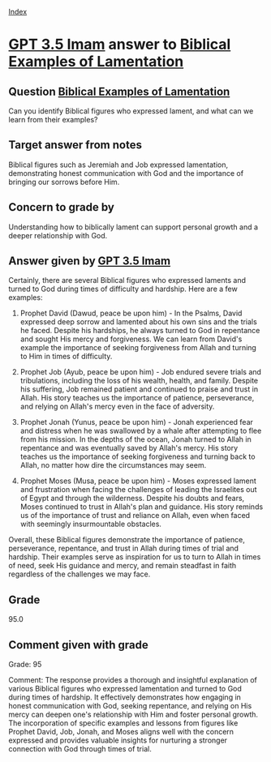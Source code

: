 
[Index](../../index.md)
# [GPT 3.5 Imam](../../answering_models/GPT_3.5_Imam.md) answer to [Biblical Examples of Lamentation](../../questions/Biblical_Examples_of_Lamentation.md)

## Question [Biblical Examples of Lamentation](../../questions/Biblical_Examples_of_Lamentation.md)
Can you identify Biblical figures who expressed lament, and what can we learn from their examples?

## Target answer from notes
Biblical figures such as Jeremiah and Job expressed lamentation, demonstrating honest communication with God and the importance of bringing our sorrows before Him.

## Concern to grade by
Understanding how to biblically lament can support personal growth and a deeper relationship with God.

## Answer given by [GPT 3.5 Imam](../../answering_models/GPT_3.5_Imam.md)
Certainly, there are several Biblical figures who expressed laments and turned to God during times of difficulty and hardship. Here are a few examples:

1. Prophet David (Dawud, peace be upon him) - In the Psalms, David expressed deep sorrow and lamented about his own sins and the trials he faced. Despite his hardships, he always turned to God in repentance and sought His mercy and forgiveness. We can learn from David's example the importance of seeking forgiveness from Allah and turning to Him in times of difficulty.

2. Prophet Job (Ayub, peace be upon him) - Job endured severe trials and tribulations, including the loss of his wealth, health, and family. Despite his suffering, Job remained patient and continued to praise and trust in Allah. His story teaches us the importance of patience, perseverance, and relying on Allah's mercy even in the face of adversity.

3. Prophet Jonah (Yunus, peace be upon him) - Jonah experienced fear and distress when he was swallowed by a whale after attempting to flee from his mission. In the depths of the ocean, Jonah turned to Allah in repentance and was eventually saved by Allah's mercy. His story teaches us the importance of seeking forgiveness and turning back to Allah, no matter how dire the circumstances may seem.

4. Prophet Moses (Musa, peace be upon him) - Moses expressed lament and frustration when facing the challenges of leading the Israelites out of Egypt and through the wilderness. Despite his doubts and fears, Moses continued to trust in Allah's plan and guidance. His story reminds us of the importance of trust and reliance on Allah, even when faced with seemingly insurmountable obstacles.

Overall, these Biblical figures demonstrate the importance of patience, perseverance, repentance, and trust in Allah during times of trial and hardship. Their examples serve as inspiration for us to turn to Allah in times of need, seek His guidance and mercy, and remain steadfast in faith regardless of the challenges we may face.

## Grade
95.0

## Comment given with grade
Grade: 95

Comment: The response provides a thorough and insightful explanation of various Biblical figures who expressed lamentation and turned to God during times of hardship. It effectively demonstrates how engaging in honest communication with God, seeking repentance, and relying on His mercy can deepen one's relationship with Him and foster personal growth. The incorporation of specific examples and lessons from figures like Prophet David, Job, Jonah, and Moses aligns well with the concern expressed and provides valuable insights for nurturing a stronger connection with God through times of trial.
